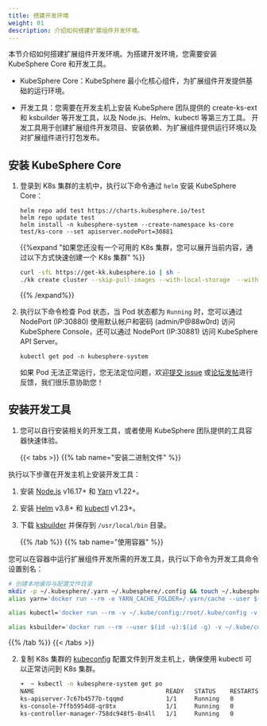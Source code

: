 ```yaml
---
title: 搭建开发环境
weight: 01
description: 介绍如何搭建扩展组件开发环境。
---
```


本节介绍如何搭建扩展组件开发环境。为搭建开发环境，您需要安装 KubeSphere Core 和开发工具。

* KubeSphere Core：KubeSphere 最小化核心组件，为扩展组件开发提供基础的运行环境。

* 开发工具：您需要在开发主机上安装 KubeSphere 团队提供的 create-ks-ext 和 ksbuilder 等开发工具，以及 Node.js、Helm、kubectl 等第三方工具。 开发工具用于创建扩展组件开发项目、安装依赖、为扩展组件提供运行环境以及对扩展组件进行打包发布。


## 安装 KubeSphere Core


1. 登录到 K8s 集群的主机中，执行以下命令通过 `helm` 安装 KubeSphere Core：

   ```
   helm repo add test https://charts.kubesphere.io/test
   helm repo update test
   helm install -n kubesphere-system --create-namespace ks-core test/ks-core --set apiserver.nodePort=30881
   ```

   {{%expand "如果您还没有一个可用的 K8s 集群，您可以展开当前内容，通过以下方式快速创建一个 K8s 集群" %}}

   ```bash
   curl -sfL https://get-kk.kubesphere.io | sh -
   ./kk create cluster --skip-pull-images --with-local-storage  --with-kubernetes v1.25.4 --container-manager containerd  -y
   ```

   {{% /expand%}}


2. 执行以下命令检查 Pod 状态，当 Pod 状态都为 `Running` 时，您可以通过 NodePort (IP:30880) 使用默认帐户和密码 (admin/P@88w0rd) 访问 KubeSphere Console，还可以通过 NodePort (IP:30881) 访问 KubeSphere API Server。

   ```
   kubectl get pod -n kubesphere-system
   ```

   如果 Pod 无法正常运行，您无法定位问题，欢迎[提交 issue](https://github.com/kubesphere/kubesphere/issues) 或[论坛发帖](https://kubesphere.io/forum/)进行反馈，我们很乐意协助您！


## 安装开发工具

1. 您可以自行安装相关的开发工具，或者使用 KubeSphere 团队提供的工具容器快速体验。

   {{< tabs >}}
   {{% tab name="安装二进制文件" %}}

执行以下步骤在开发主机上安装开发工具：

1. 安装 [Node.js](https://nodejs.org/en/download/package-manager) v16.17+ 和 [Yarn](https://classic.yarnpkg.com/lang/en/docs/install) v1.22+。

2. 安装 [Helm](https://helm.sh/docs/intro/install/) v3.8+ 和 [kubectl](https://kubernetes.io/zh-cn/docs/tasks/tools/#kubectl) v1.23+。

2. 下载 [ksbuilder](https://github.com/kubesphere/ksbuilder/releases) 并保存到 `/usr/local/bin` 目录。

   {{% /tab %}}
{{% tab name="使用容器" %}}

您可以在容器中运行扩展组件开发所需的开发工具，执行以下命令为开发工具命令设置别名：

```bash
# 创建本地缓存与配置文件目录
mkdir -p ~/.kubesphere/.yarn ~/.kubesphere/.config && touch ~/.kubesphere/.yarnrc
alias yarn='docker run --rm -e YARN_CACHE_FOLDER=/.yarn/cache --user $(id -u):$(id -g) -v $PWD:$PWD -v ~/.kubesphere/.yarnrc:/.yarnrc -v ~/.kubesphere/.yarn:/.yarn -v ~/.kubesphere/.config:/.config -w $PWD -p 8000:8000 -p 8001:8001 -it kubespheredev/dev-tools:v4.0.0-alpha.1 yarn'
```


```bash
alias kubectl='docker run --rm -v ~/.kube/config:/root/.kube/config -v $PWD:$PWD -w $PWD -it kubespheredev/dev-tools:v4.0.0-alpha.1 kubectl'
```

```bash
alias ksbuilder='docker run --rm --user $(id -u):$(id -g) -v ~/.kube/config:/tmp/kubeconfig -e KUBECONFIG=/tmp/kubeconfig -v $PWD:$PWD -w $PWD -it kubespheredev/dev-tools:v4.0.0-alpha.1 ksbuilder'
```

   {{% /tab %}}
   {{< /tabs >}}

2. 复制 K8s 集群的 [kubeconfig](https://kubernetes.io/zh-cn/docs/concepts/configuration/organize-cluster-access-kubeconfig/) 配置文件到开发主机上，确保使用 kubectl 可以正常访问到 K8s 集群。


   ```bash
   ➜  ~ kubectl -n kubesphere-system get po
   NAME                                     READY   STATUS    RESTARTS       AGE
   ks-apiserver-7c67b4577b-tqqmd            1/1     Running   0              10d
   ks-console-7ffb5954d8-qr8tx              1/1     Running   0              10d
   ks-controller-manager-758dc948f5-8n4ll   1/1     Running   0              10d
   ```
